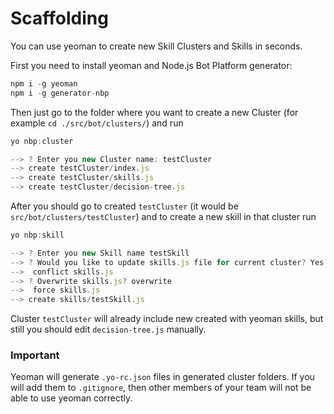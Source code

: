 # Scaffolding
You can use yeoman to create new Skill Clusters and Skills in seconds.

First you need to install yeoman and Node.js Bot Platform generator:

```js
npm i -g yeoman
npm i -g generator-nbp
````

Then just go to the folder where you want to create a new Cluster (for example `cd ./src/bot/clusters/`) and run

```js
yo nbp:cluster

--> ? Enter you new Cluster name: testCluster
--> create testCluster/index.js
--> create testCluster/skills.js
--> create testCluster/decision-tree.js
```

After you should go to created `testCluster` (it would be `src/bot/clusters/testCluster`) and to create a new skill in that cluster run

```js
yo nbp:skill

--> ? Enter you new Skill name testSkill
--> ? Would you like to update skills.js file for current cluster? Yes
-->  conflict skills.js
--> ? Overwrite skills.js? overwrite
-->  force skills.js
--> create skills/testSkill.js
```

Cluster `testCluster` will already include new created with yeoman skills, but still you should edit `decision-tree.js` manually.

### Important
Yeoman will generate `.yo-rc.json` files in generated cluster folders. If you will add them to `.gitignore`, then other members of your team will not be able to use yeoman correctly.